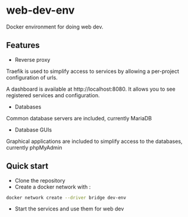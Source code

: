 # web-dev-env

Docker environment for doing web dev.

## Features

- Reverse proxy

Traefik is used to simplify access to services by allowing a per-project configuration of urls.

A dashboard is available at http://localhost:8080. It allows you to see registered services and configuration.

- Databases

Common database servers are included, currently MariaDB

- Database GUIs

Graphical applications are included to simplify access to the databases, currently phpMyAdmin

## Quick start

- Clone the repository
- Create a docker network with :

```bash
docker network create --driver bridge dev-env
```

- Start the services and use them for web dev
